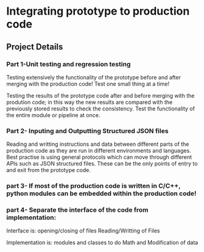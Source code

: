 # Integrating prototype to production code

## Project Details
### Part 1-Unit testing and regression testing
Testing extensively the functionality of the prototype before and after merging with the production code! Test one small thing at a time!

Testing the results of the prototype code after and before merging with the prodution code; in this way the new results are compared with the previously stored results to check the consistency. Test the functionality of the entire module or pipeline at once.

### Part 2- Inputing and Outputting Structured JSON files
Reading and writting instructions and data between different parts of the production code as they are run in different environments and languages. Best practise is using general protocols which can move through different APIs such as JSON structured files. These can be the only points of entry to and exit from the prototype code.

### part 3- If most of the production code is written in C/C++, python modules can be embedded within the production code!

### part 4- Separate the interface of the code from implementation:
Interface is:
	  opening/closing of files
	  Reading/Writting of Files

Implementation is:
	  modules and classes to do Math and Modification of data

